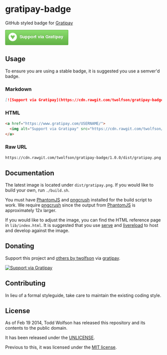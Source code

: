 # gratipay-badge

GitHub styled badge for [Gratipay][]

![Gratipay badge][]

[Gratipay]: https://www.gratipay.com/
[Gratipay badge]: dist/gratipay.png

## Usage
To ensure you are using a stable badge, it is suggested you use a semver'd badge.

### Markdown

```md
[![Support via Gratipay](https://cdn.rawgit.com/twolfson/gratipay-badge/1.0.0/dist/gratipay.png)](https://www.gratipay.com/USERNAME/)
```

### HTML

```html
<a href="https://www.gratipay.com/USERNAME/">
  <img alt="Support via Gratipay" src="https://cdn.rawgit.com/twolfson/gratipay-badge/1.0.0/dist/gratipay.png"/>
</a>
```

### Raw URL

```
https://cdn.rawgit.com/twolfson/gratipay-badge/1.0.0/dist/gratipay.png
```

## Documentation
The latest image is located under `dist/gratipay.png`. If you would like to build your own, run `./build.sh`.

You must have [PhantomJS][] and [pngcrush][] installed for the build script to work. We require [pngcrush][] since the output from [PhantomJS][] is approximately 12x larger.

If you would like to adjust the image, you can find the HTML reference page in `lib/index.html`. It is suggested that you use [serve][] and [livereload][] to host and develop against the image.

[PhantomJS]: http://phantomjs.org/
[pngcrush]: http://pmt.sourceforge.net/pngcrush/
[serve]: https://npmjs.org/package/serve
[livereload]: https://github.com/lepture/python-livereload

## Donating
Support this project and [others by twolfson][gratipay-twolfson] via [gratipay][gratipay-twolfson].

[![Support via Gratipay][gratipay-badge]][gratipay-twolfson]

[gratipay-badge]: https://cdn.rawgit.com/twolfson/gratipay-badge/1.0.0/dist/gratipay.png
[gratipay-twolfson]: https://www.gratipay.com/twolfson/

## Contributing
In lieu of a formal styleguide, take care to maintain the existing coding style.

## License
As of Feb 19 2014, Todd Wolfson has released this repository and its contents to the public domain.

It has been released under the [UNLICENSE][].

[UNLICENSE]: UNLICENSE

Previous to this, it was licensed under the [MIT license][].

[MIT license]: https://github.com/twolfson/gratipay-badge/blob/ee5cc0ad6573ef6e80048c7229bc1b7c01942b4c/README.md#license